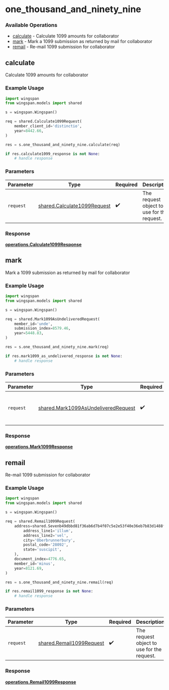# one_thousand_and_ninety_nine

### Available Operations

* [calculate](#calculate) - Calculate 1099 amounts for collaborator
* [mark](#mark) - Mark a 1099 submission as returned by mail for collaborator
* [remail](#remail) - Re-mail 1099 submission for collaborator

## calculate

Calculate 1099 amounts for collaborator

### Example Usage

```python
import wingspan
from wingspan.models import shared

s = wingspan.Wingspan()

req = shared.Calculate1099Request(
    member_client_id='distinctio',
    year=8442.66,
)

res = s.one_thousand_and_ninety_nine.calculate(req)

if res.calculate1099_response is not None:
    # handle response
```

### Parameters

| Parameter                                                                  | Type                                                                       | Required                                                                   | Description                                                                |
| -------------------------------------------------------------------------- | -------------------------------------------------------------------------- | -------------------------------------------------------------------------- | -------------------------------------------------------------------------- |
| `request`                                                                  | [shared.Calculate1099Request](../../models/shared/calculate1099request.md) | :heavy_check_mark:                                                         | The request object to use for the request.                                 |


### Response

**[operations.Calculate1099Response](../../models/operations/calculate1099response.md)**


## mark

Mark a 1099 submission as returned by mail for collaborator

### Example Usage

```python
import wingspan
from wingspan.models import shared

s = wingspan.Wingspan()

req = shared.Mark1099AsUndeliveredRequest(
    member_id='unde',
    submission_index=8579.46,
    year=5448.83,
)

res = s.one_thousand_and_ninety_nine.mark(req)

if res.mark1099_as_undelivered_response is not None:
    # handle response
```

### Parameters

| Parameter                                                                                  | Type                                                                                       | Required                                                                                   | Description                                                                                |
| ------------------------------------------------------------------------------------------ | ------------------------------------------------------------------------------------------ | ------------------------------------------------------------------------------------------ | ------------------------------------------------------------------------------------------ |
| `request`                                                                                  | [shared.Mark1099AsUndeliveredRequest](../../models/shared/mark1099asundeliveredrequest.md) | :heavy_check_mark:                                                                         | The request object to use for the request.                                                 |


### Response

**[operations.Mark1099Response](../../models/operations/mark1099response.md)**


## remail

Re-mail 1099 submission for collaborator

### Example Usage

```python
import wingspan
from wingspan.models import shared

s = wingspan.Wingspan()

req = shared.Remail1099Request(
    address=shared.Sevenb49dbbd81f36ab6d7b4f07c5e2e53f40e36eb7b83d1488f379e993b830eec56(
        address_line1='illum',
        address_line2='vel',
        city='Oberbrunnerbury',
        postal_code='28092',
        state='suscipit',
    ),
    document_index=4776.65,
    member_id='minus',
    year=8121.69,
)

res = s.one_thousand_and_ninety_nine.remail(req)

if res.remail1099_response is not None:
    # handle response
```

### Parameters

| Parameter                                                            | Type                                                                 | Required                                                             | Description                                                          |
| -------------------------------------------------------------------- | -------------------------------------------------------------------- | -------------------------------------------------------------------- | -------------------------------------------------------------------- |
| `request`                                                            | [shared.Remail1099Request](../../models/shared/remail1099request.md) | :heavy_check_mark:                                                   | The request object to use for the request.                           |


### Response

**[operations.Remail1099Response](../../models/operations/remail1099response.md)**


